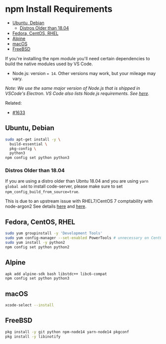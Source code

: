 <!-- START doctoc generated TOC please keep comment here to allow auto update -->
<!-- DON'T EDIT THIS SECTION, INSTEAD RE-RUN doctoc TO UPDATE -->
# npm Install Requirements

- [Ubuntu, Debian](#ubuntu-debian)
  - [Distros Older than 18.04](#distros-older-than-1804)
- [Fedora, CentOS, RHEL](#fedora-centos-rhel)
- [Alpine](#alpine)
- [macOS](#macos)
- [FreeBSD](#freebsd)

<!-- END doctoc generated TOC please keep comment here to allow auto update -->

If you're installing the npm module you'll need certain dependencies to build the native modules used by VS Code.

- Node.js: version `= 14`. Other versions may work, but your mileage may vary.

_Note: We use the same major version of Node.js that is shipped in VSCode's Electron. VS Code also lists Node.js requirements. See [here](https://github.com/microsoft/vscode/wiki/How-to-Contribute#prerequisites)._

Related:

- [#1633](https://github.com/cdr/code-server/issues/1633)

## Ubuntu, Debian

```bash
sudo apt-get install -y \
  build-essential \
  pkg-config \
  python3
npm config set python python3
```

### Distros Older than 18.04

If you are using a distro older than Ubntu 18.04 and you are using `yarn global add` to install code-server, please make sure to set `npm_config_build_from_source=true`.

This is due to an upstream issue with RHEL7/CentOS 7 comptability with node-argon2
See details [here](https://github.com/cdr/code-server/pull/3422#pullrequestreview-677765057) and [here](https://github.com/ranisalt/node-argon2/issues/276).

## Fedora, CentOS, RHEL

```bash
sudo yum groupinstall -y 'Development Tools'
sudo yum config-manager --set-enabled PowerTools # unnecessary on CentOS 7
sudo yum install -y python2
npm config set python python2
```

## Alpine

```bash
apk add alpine-sdk bash libstdc++ libc6-compat
npm config set python python3
```

## macOS

```bash
xcode-select --install
```

## FreeBSD

```sh
pkg install -y git python npm-node14 yarn-node14 pkgconf
pkg install -y libinotify
```
